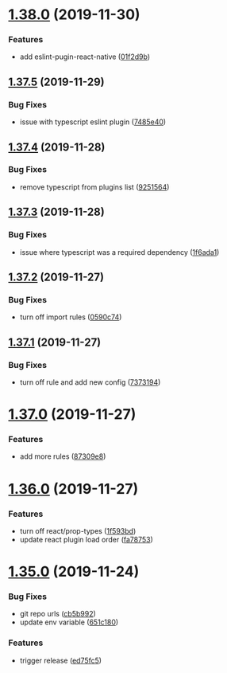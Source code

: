 # [1.38.0](https://github.com/jorgegonzalez/eslint-config-zoe/compare/v1.37.5...v1.38.0) (2019-11-30)


### Features

* add eslint-pugin-react-native ([01f2d9b](https://github.com/jorgegonzalez/eslint-config-zoe/commit/01f2d9bcdbbe7934dbad432bafa1896880112411))

## [1.37.5](https://github.com/jorgegonzalez/eslint-config-zoe/compare/v1.37.4...v1.37.5) (2019-11-29)


### Bug Fixes

* issue with typescript eslint plugin ([7485e40](https://github.com/jorgegonzalez/eslint-config-zoe/commit/7485e40296972297c47d479c4992e4f2571a4070))

## [1.37.4](https://github.com/jorgegonzalez/eslint-config-zoe/compare/v1.37.3...v1.37.4) (2019-11-28)


### Bug Fixes

* remove typescript from plugins list ([9251564](https://github.com/jorgegonzalez/eslint-config-zoe/commit/92515642efa55216e2be6692a76fc5bbd186a938))

## [1.37.3](https://github.com/jorgegonzalez/eslint-config-zoe/compare/v1.37.2...v1.37.3) (2019-11-28)


### Bug Fixes

* issue where typescript was a required dependency ([1f6ada1](https://github.com/jorgegonzalez/eslint-config-zoe/commit/1f6ada131db6f4e6c8f01e434b6e1d3ad38f9fe3))

## [1.37.2](https://github.com/jorgegonzalez/eslint-config-zoe/compare/v1.37.1...v1.37.2) (2019-11-27)


### Bug Fixes

* turn off import rules ([0590c74](https://github.com/jorgegonzalez/eslint-config-zoe/commit/0590c74e8f7ce5e1b9b9e7dec5d4d6801636c8ac))

## [1.37.1](https://github.com/jorgegonzalez/eslint-config-zoe/compare/v1.37.0...v1.37.1) (2019-11-27)


### Bug Fixes

* turn off rule and add new config ([7373194](https://github.com/jorgegonzalez/eslint-config-zoe/commit/7373194193ae342a6cf88e16607a061c49b2bdf3))

# [1.37.0](https://github.com/jorgegonzalez/eslint-config-zoe/compare/v1.36.0...v1.37.0) (2019-11-27)


### Features

* add more rules ([87309e8](https://github.com/jorgegonzalez/eslint-config-zoe/commit/87309e8adcd0b0b491123b57dbc1537d0f1711f9))

# [1.36.0](https://github.com/jorgegonzalez/eslint-config-zoe/compare/v1.35.0...v1.36.0) (2019-11-27)


### Features

* turn off react/prop-types ([1f593bd](https://github.com/jorgegonzalez/eslint-config-zoe/commit/1f593bdcd9ae2a815ca5db25a889e156fe8c0758))
* update react plugin load order ([fa78753](https://github.com/jorgegonzalez/eslint-config-zoe/commit/fa787533fba06da4f79cc83c20b94be7edd63edb))

# [1.35.0](https://github.com/jorgegonzalez/eslint-config-zoe/compare/v1.34.0...v1.35.0) (2019-11-24)


### Bug Fixes

* git repo urls ([cb5b992](https://github.com/jorgegonzalez/eslint-config-zoe/commit/cb5b9929f6137d4aa2c794db96a5ba175abc4438))
* update env variable ([651c180](https://github.com/jorgegonzalez/eslint-config-zoe/commit/651c18000c1d950e0cf51bdddb30aaf47cd441d3))


### Features

* trigger release ([ed75fc5](https://github.com/jorgegonzalez/eslint-config-zoe/commit/ed75fc5059ef4f9cfabbf23d5392272772839689))
